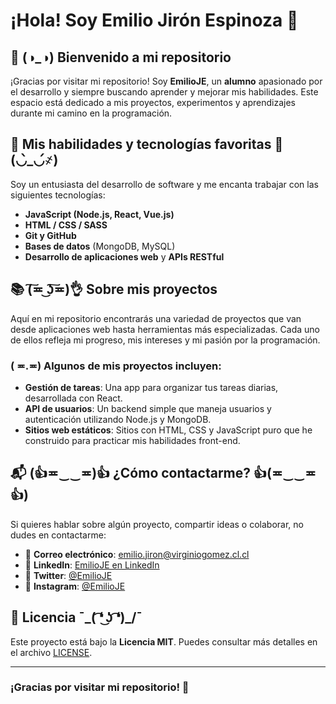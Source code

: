 # ¡Hola! Soy **Emilio Jirón Espinoza** 👋

## 🌟  (◑_◑) Bienvenido a mi repositorio

¡Gracias por visitar mi repositorio! Soy **EmilioJE**, un **alumno** apasionado por el desarrollo y siempre buscando aprender y mejorar mis habilidades. Este espacio está dedicado a mis proyectos, experimentos y aprendizajes durante mi camino en la programación.

## 🔧 Mis habilidades y tecnologías favoritas 💪(◡̀_◡́҂)

Soy un entusiasta del desarrollo de software y me encanta trabajar con las siguientes tecnologías:

- **JavaScript (Node.js, React, Vue.js)**
- **HTML / CSS / SASS**
- **Git y GitHub**
- **Bases de datos** (MongoDB, MySQL)
- **Desarrollo de aplicaciones web** y **APIs RESTful**

## 📚 (͠≖ ͜ʖ͠≖)👌 Sobre mis proyectos 

Aquí en mi repositorio encontrarás una variedad de proyectos que van desde aplicaciones web hasta herramientas más especializadas. Cada uno de ellos refleja mi progreso, mis intereses y mi pasión por la programación.

###  ( ≖.≖) Algunos de mis proyectos incluyen:
- **Gestión de tareas**: Una app para organizar tus tareas diarias, desarrollada con React.
- **API de usuarios**: Un backend simple que maneja usuarios y autenticación utilizando Node.js y MongoDB.
- **Sitios web estáticos**: Sitios con HTML, CSS y JavaScript puro que he construido para practicar mis habilidades front-end.

## 📬 (👍≖‿‿≖)👍 ¿Cómo contactarme?  👍(≖‿‿≖👍)

Si quieres hablar sobre algún proyecto, compartir ideas o colaborar, no dudes en contactarme:

- 📧 **Correo electrónico**: emilio.jiron@virginiogomez.cl.cl
- 🔨 **LinkedIn**: [EmilioJE en LinkedIn](https://www.linkedin.com/in/emilioje)
- 💬 **Twitter**: [@EmilioJE](https://twitter.com/EmilioJE)
- 📱 **Instagram**: [@EmilioJE](https://www.instagram.com/le3spin/)

## 📌 Licencia ¯\_( ͡❛ ͜ʖ ͡❛)_/¯

Este proyecto está bajo la **Licencia MIT**. Puedes consultar más detalles en el archivo [LICENSE](LICENSE).

---

### ¡Gracias por visitar mi repositorio! 🚀
